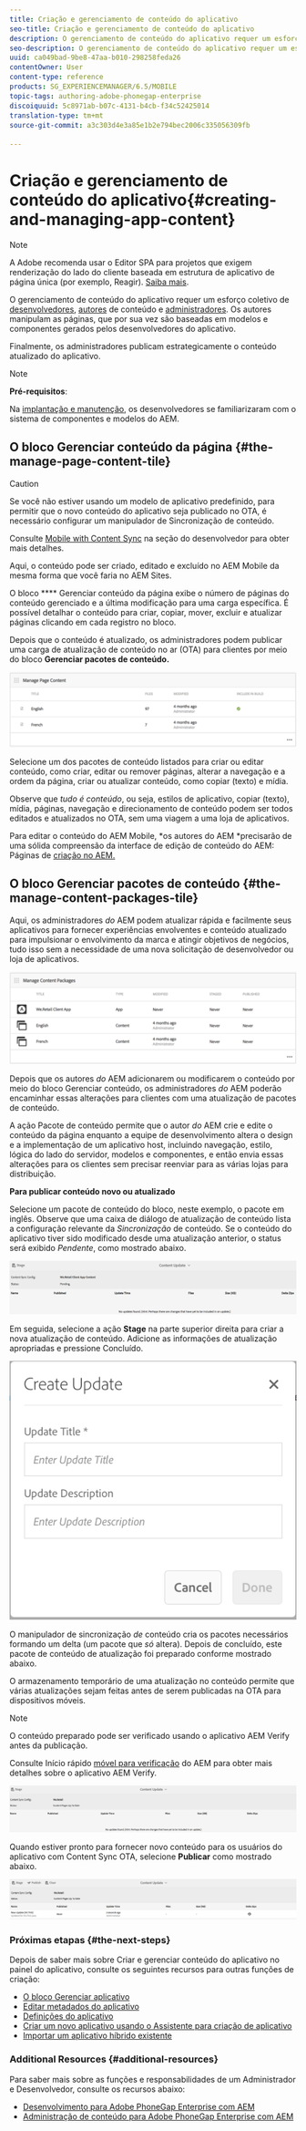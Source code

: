 ```yaml
---
title: Criação e gerenciamento de conteúdo do aplicativo
seo-title: Criação e gerenciamento de conteúdo do aplicativo
description: O gerenciamento de conteúdo do aplicativo requer um esforço coletivo de desenvolvedores, autores de conteúdo e administradores.  Os autores manipulam as páginas, que por sua vez são baseadas em modelos e componentes gerados pelos desenvolvedores do aplicativo.
seo-description: O gerenciamento de conteúdo do aplicativo requer um esforço coletivo de desenvolvedores, autores de conteúdo e administradores.  Os autores manipulam as páginas, que por sua vez são baseadas em modelos e componentes gerados pelos desenvolvedores do aplicativo.
uuid: ca049bad-9be8-47aa-b010-298258feda26
contentOwner: User
content-type: reference
products: SG_EXPERIENCEMANAGER/6.5/MOBILE
topic-tags: authoring-adobe-phonegap-enterprise
discoiquuid: 5c8971ab-b07c-4131-b4cb-f34c52425014
translation-type: tm+mt
source-git-commit: a3c303d4e3a85e1b2e794bec2006c335056309fb

---
```



# Criação e gerenciamento de conteúdo do aplicativo{#creating-and-managing-app-content}

>[!NOTE]
>
>A Adobe recomenda usar o Editor SPA para projetos que exigem renderização do lado do cliente baseada em estrutura de aplicativo de página única (por exemplo, Reagir). [Saiba mais](/help/sites-developing/spa-overview.md).

O gerenciamento de conteúdo do aplicativo requer um esforço coletivo de [desenvolvedores](#developer), [autores](#author) de conteúdo e [administradores](#administrator). Os autores manipulam as páginas, que por sua vez são baseadas em modelos e componentes gerados pelos desenvolvedores do aplicativo.

Finalmente, os administradores publicam estrategicamente o conteúdo atualizado do aplicativo.

>[!NOTE]
>
>**Pré-requisitos**:
>
>Na [implantação e manutenção](/help/sites-deploying/deploy.md), os desenvolvedores se familiarizaram com o sistema de componentes e modelos do AEM.

## O bloco Gerenciar conteúdo da página {#the-manage-page-content-tile}

>[!CAUTION]
>
>Se você não estiver usando um modelo de aplicativo predefinido, para permitir que o novo conteúdo do aplicativo seja publicado no OTA, é necessário configurar um manipulador de Sincronização de conteúdo.
>
>Consulte [Mobile with Content Sync](/help/mobile/phonegap-contentsync.md) na seção do desenvolvedor para obter mais detalhes.

Aqui, o conteúdo pode ser criado, editado e excluído no AEM Mobile da mesma forma que você faria no AEM Sites.

O bloco **** Gerenciar conteúdo da página exibe o número de páginas do conteúdo gerenciado e a última modificação para uma carga específica. É possível detalhar o conteúdo para criar, copiar, mover, excluir e atualizar páginas clicando em cada registro no bloco.

Depois que o conteúdo é atualizado, os administradores podem publicar uma carga de atualização de conteúdo no ar (OTA) para clientes por meio do bloco **Gerenciar pacotes de conteúdo.**

![chlimage_1-161](assets/chlimage_1-161.png)

Selecione um dos pacotes de conteúdo listados para criar ou editar conteúdo, como criar, editar ou remover páginas, alterar a navegação e a ordem da página, criar ou atualizar conteúdo, como copiar (texto) e mídia.

Observe que *tudo é conteúdo*, ou seja, estilos de aplicativo, copiar (texto), mídia, páginas, navegação e direcionamento de conteúdo podem ser todos editados e atualizados no OTA, sem uma viagem a uma loja de aplicativos.

Para editar o conteúdo do AEM Mobile, *os autores do AEM *precisarão de uma sólida compreensão da interface de edição de conteúdo do AEM: Páginas de [criação no AEM.](/help/sites-authoring/qg-page-authoring.md)

## O bloco Gerenciar pacotes de conteúdo {#the-manage-content-packages-tile}

Aqui, os administradores *do* AEM podem atualizar rápida e facilmente seus aplicativos para fornecer experiências envolventes e conteúdo atualizado para impulsionar o envolvimento da marca e atingir objetivos de negócios, tudo isso sem a necessidade de uma nova solicitação de desenvolvedor ou loja de aplicativos.

![chlimage_1-162](assets/chlimage_1-162.png)

Depois que os autores *do* AEM adicionarem ou modificarem o conteúdo por meio do bloco Gerenciar conteúdo, os administradores *do* AEM poderão encaminhar essas alterações para clientes com uma atualização de pacotes de conteúdo.

A ação Pacote de conteúdo permite que o autor *do* AEM crie e edite o conteúdo da página enquanto a equipe de desenvolvimento altera o design e a implementação de um aplicativo host, incluindo navegação, estilo, lógica do lado do servidor, modelos e componentes, e então envia essas alterações para os clientes sem precisar reenviar para as várias lojas para distribuição.

**Para publicar conteúdo novo ou atualizado**

Selecione um pacote de conteúdo do bloco, neste exemplo, o pacote em inglês. Observe que uma caixa de diálogo de atualização de conteúdo lista a configuração relevante da *Sincronização* de conteúdo. Se o conteúdo do aplicativo tiver sido modificado desde uma atualização anterior, o status será exibido *Pendente*, como mostrado abaixo.

![chlimage_1-163](assets/chlimage_1-163.png)

Em seguida, selecione a ação **Stage** na parte superior direita para criar a nova atualização de conteúdo. Adicione as informações de atualização apropriadas e pressione Concluído.

![chlimage_1-164](assets/chlimage_1-164.png)

O manipulador de sincronização *de* conteúdo cria os pacotes necessários formando um delta (um pacote que *só* altera). Depois de concluído, este pacote de conteúdo de atualização foi preparado conforme mostrado abaixo.

O armazenamento temporário de uma atualização no conteúdo permite que várias atualizações sejam feitas antes de serem publicadas na OTA para dispositivos móveis.

>[!NOTE]
>
>O conteúdo preparado pode ser verificado usando o aplicativo AEM Verify antes da publicação.
>
>Consulte Início rápido [móvel para verificação](/help/mobile/phonegap-mobile-quickstart.md) do AEM para obter mais detalhes sobre o aplicativo AEM Verify.

![chlimage_1-165](assets/chlimage_1-165.png)

Quando estiver pronto para fornecer novo conteúdo para os usuários do aplicativo com Content Sync OTA, selecione **Publicar** como mostrado abaixo.

![chlimage_1-166](assets/chlimage_1-166.png)

### Próximas etapas {#the-next-steps}

Depois de saber mais sobre Criar e gerenciar conteúdo do aplicativo no painel do aplicativo, consulte os seguintes recursos para outras funções de criação:

* [O bloco Gerenciar aplicativo](/help/mobile/phonegap-app-details-tile.md)
* [Editar metadados do aplicativo](/help/mobile/phonegap-editmetadata.md)
* [Definições do aplicativo](/help/mobile/phonegap-app-definitions.md)
* [Criar um novo aplicativo usando o Assistente para criação de aplicativo](/help/mobile/phonegap-create-new-app.md)
* [Importar um aplicativo híbrido existente](/help/mobile/phonegap-adding-content-to-imported-app.md)

### Additional Resources {#additional-resources}

Para saber mais sobre as funções e responsabilidades de um Administrador e Desenvolvedor, consulte os recursos abaixo:

* [Desenvolvimento para Adobe PhoneGap Enterprise com AEM](/help/mobile/developing-in-phonegap.md)
* [Administração de conteúdo para Adobe PhoneGap Enterprise com AEM](/help/mobile/administer-phonegap.md)
